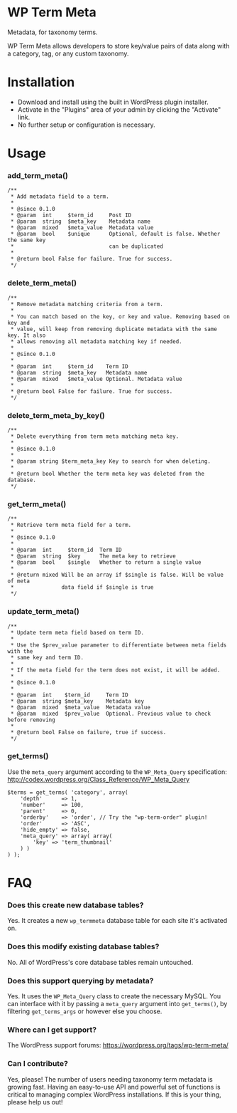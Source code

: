# WP Term Meta

Metadata, for taxonomy terms.

WP Term Meta allows developers to store key/value pairs of data along with a category, tag, or any custom taxonomy.

# Installation

* Download and install using the built in WordPress plugin installer.
* Activate in the "Plugins" area of your admin by clicking the "Activate" link.
* No further setup or configuration is necessary.

# Usage

### add_term_meta()

```
/**
 * Add metadata field to a term.
 *
 * @since 0.1.0
 * @param  int     $term_id     Post ID
 * @param  string  $meta_key    Metadata name
 * @param  mixed   $meta_value  Metadata value
 * @param  bool    $unique      Optional, default is false. Whether the same key
 *                              can be duplicated
 *
 * @return bool False for failure. True for success.
 */
```

### delete_term_meta()

```
/**
 * Remove metadata matching criteria from a term.
 *
 * You can match based on the key, or key and value. Removing based on key and
 * value, will keep from removing duplicate metadata with the same key. It also
 * allows removing all metadata matching key if needed.
 *
 * @since 0.1.0
 *
 * @param  int     $term_id    Term ID
 * @param  string  $meta_key   Metadata name
 * @param  mixed   $meta_value Optional. Metadata value
 *
 * @return bool False for failure. True for success.
 */
```

### delete_term_meta_by_key()

```
/**
 * Delete everything from term meta matching meta key.
 *
 * @since 0.1.0
 *
 * @param string $term_meta_key Key to search for when deleting.
 *
 * @return bool Whether the term meta key was deleted from the database.
 */
```

### get_term_meta()

```
/**
 * Retrieve term meta field for a term.
 *
 * @since 0.1.0
 *
 * @param  int     $term_id  Term ID
 * @param  string  $key      The meta key to retrieve
 * @param  bool    $single   Whether to return a single value
 *
 * @return mixed Will be an array if $single is false. Will be value of meta
 *               data field if $single is true
 */
```

### update_term_meta()

```
/**
 * Update term meta field based on term ID.
 *
 * Use the $prev_value parameter to differentiate between meta fields with the
 * same key and term ID.
 *
 * If the meta field for the term does not exist, it will be added.
 *
 * @since 0.1.0
 *
 * @param  int    $term_id     Term ID
 * @param  string $meta_key    Metadata key
 * @param  mixed  $meta_value  Metadata value
 * @param  mixed  $prev_value  Optional. Previous value to check before removing
 *
 * @return bool False on failure, true if success.
 */
```

### get_terms()

Use the `meta_query` argument according te the `WP_Meta_Query` specification:
http://codex.wordpress.org/Class_Reference/WP_Meta_Query

```
$terms = get_terms( 'category', array(
	'depth'      => 1,
	'number'     => 100,
	'parent'     => 0,
	'orderby'    => 'order', // Try the "wp-term-order" plugin!
	'order'      => 'ASC',
	'hide_empty' => false,
	'meta_query' => array( array(
		'key' => 'term_thumbnail'
	) )
) );
```

# FAQ

### Does this create new database tables?

Yes. It creates a new `wp_termmeta` database table for each site it's activated on.

### Does this modify existing database tables?

No. All of WordPress's core database tables remain untouched.

### Does this support querying by metadata?

Yes. It uses the `WP_Meta_Query` class to create the necessary MySQL. You can interface with it by passing a `meta_query` argument into `get_terms()`, by filtering `get_terms_args` or however else you choose.

### Where can I get support?

The WordPress support forums: https://wordpress.org/tags/wp-term-meta/

### Can I contribute?

Yes, please! The number of users needing taxonomy term metadata is growing fast. Having an easy-to-use API and powerful set of functions is critical to managing complex WordPress installations. If this is your thing, please help us out!
